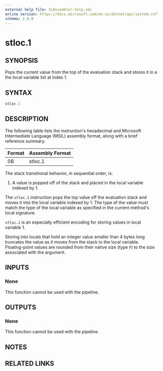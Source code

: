 ```yaml
---
external help file: ILAssembler-help.xml
online version: https://docs.microsoft.com/en-us/dotnet/api/system.reflection.emit.opcodes.stloc_1
schema: 2.0.0
---
```


# stloc.1

## SYNOPSIS

Pops the current value from the top of the evaluation stack and stores it in a the local variable list at index 1.

## SYNTAX

```powershell
stloc.1
```

## DESCRIPTION

The following table lists the instruction's hexadecimal and Microsoft Intermediate Language (MSIL) assembly format, along with a brief reference summary:

| Format | Assembly Format |
| ------ | --------------- |
| 0B     | stloc.1         |

 The stack transitional behavior, in sequential order, is:

1.  A value is popped off of the stack and placed in the local variable indexed by 1.

 The `stloc.1` instruction pops the top value off the evaluation stack and moves it into the local variable indexed by 1. The type of the value must match the type of the local variable as specified in the current method's local signature.

 `stloc.1` is an especially efficient encoding for storing values in local variable 1.

 Storing into locals that hold an integer value smaller than 4 bytes long truncates the value as it moves from the stack to the local variable. Floating-point values are rounded from their native size (type `F`) to the size associated with the argument.

## INPUTS

### None

This function cannot be used with the pipeline.

## OUTPUTS

### None

This function cannot be used with the pipeline.

## NOTES

## RELATED LINKS
